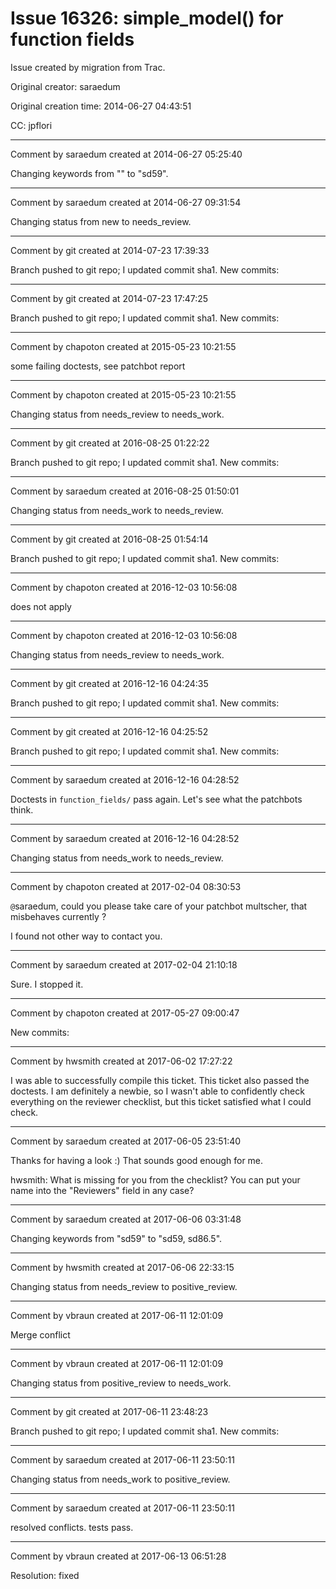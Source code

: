 # Issue 16326: simple_model() for function fields

Issue created by migration from Trac.

Original creator: saraedum

Original creation time: 2014-06-27 04:43:51

CC:  jpflori




---

Comment by saraedum created at 2014-06-27 05:25:40

Changing keywords from "" to "sd59".


---

Comment by saraedum created at 2014-06-27 09:31:54

Changing status from new to needs_review.


---

Comment by git created at 2014-07-23 17:39:33

Branch pushed to git repo; I updated commit sha1. New commits:


---

Comment by git created at 2014-07-23 17:47:25

Branch pushed to git repo; I updated commit sha1. New commits:


---

Comment by chapoton created at 2015-05-23 10:21:55

some failing doctests, see patchbot report


---

Comment by chapoton created at 2015-05-23 10:21:55

Changing status from needs_review to needs_work.


---

Comment by git created at 2016-08-25 01:22:22

Branch pushed to git repo; I updated commit sha1. New commits:


---

Comment by saraedum created at 2016-08-25 01:50:01

Changing status from needs_work to needs_review.


---

Comment by git created at 2016-08-25 01:54:14

Branch pushed to git repo; I updated commit sha1. New commits:


---

Comment by chapoton created at 2016-12-03 10:56:08

does not apply


---

Comment by chapoton created at 2016-12-03 10:56:08

Changing status from needs_review to needs_work.


---

Comment by git created at 2016-12-16 04:24:35

Branch pushed to git repo; I updated commit sha1. New commits:


---

Comment by git created at 2016-12-16 04:25:52

Branch pushed to git repo; I updated commit sha1. New commits:


---

Comment by saraedum created at 2016-12-16 04:28:52

Doctests in `function_fields/` pass again. Let's see what the patchbots think.


---

Comment by saraedum created at 2016-12-16 04:28:52

Changing status from needs_work to needs_review.


---

Comment by chapoton created at 2017-02-04 08:30:53

`@`saraedum, could you please take care of your patchbot multscher, that misbehaves currently ?

I found not other way to contact you.


---

Comment by saraedum created at 2017-02-04 21:10:18

Sure. I stopped it.


---

Comment by chapoton created at 2017-05-27 09:00:47

New commits:


---

Comment by hwsmith created at 2017-06-02 17:27:22

I was able to successfully compile this ticket. This ticket also passed the doctests. I am definitely a newbie, so I wasn't able to confidently check everything on the reviewer checklist, but this ticket satisfied what I could check.


---

Comment by saraedum created at 2017-06-05 23:51:40

Thanks for having a look :) That sounds good enough for me.

hwsmith: What is missing for you from the checklist? You can put your name into the "Reviewers" field in any case?


---

Comment by saraedum created at 2017-06-06 03:31:48

Changing keywords from "sd59" to "sd59, sd86.5".


---

Comment by hwsmith created at 2017-06-06 22:33:15

Changing status from needs_review to positive_review.


---

Comment by vbraun created at 2017-06-11 12:01:09

Merge conflict


---

Comment by vbraun created at 2017-06-11 12:01:09

Changing status from positive_review to needs_work.


---

Comment by git created at 2017-06-11 23:48:23

Branch pushed to git repo; I updated commit sha1. New commits:


---

Comment by saraedum created at 2017-06-11 23:50:11

Changing status from needs_work to positive_review.


---

Comment by saraedum created at 2017-06-11 23:50:11

resolved conflicts. tests pass.


---

Comment by vbraun created at 2017-06-13 06:51:28

Resolution: fixed
